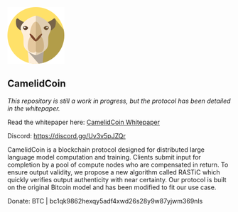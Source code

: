 ![CamelidCoin Logo](./docs/logo.png)
## CamelidCoin

*This repository is still a work in progress, but the protocol has been detailed in the whitepaper.*

Read the whitepaper here: [CamelidCoin Whitepaper](https://www.camelidcoin.org/whitepaper.pdf)

Discord: https://discord.gg/Uv3v5pJZQr

CamelidCoin is a blockchain protocol designed for distributed large language model computation and training. Clients submit input for completion by a pool of compute nodes who are compensated in return. To ensure output validity, we propose a new algorithm called RASTiC which quickly verifies output authenticity with near certainty. Our protocol is built on the original Bitcoin model and has been modified to fit our use case. 

Donate: BTC | bc1qk9862hexqy5adf4xwd26s28y9w87yjwm369nls
